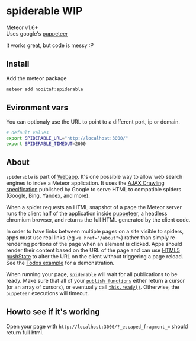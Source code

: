 # spiderable WIP
Meteor v1.6+  
Uses google's [puppeteer](https://pptr.dev/)
  
It works great, but code is messy :P

## Install
Add the meteor package
```js
meteor add nooitaf:spiderable
```

## Evironment vars
You can optionaly use the URL to point to a different port, ip or domain.

```bash
# default values
export SPIDERABLE_URL="http://localhost:3000/"
export SPIDERABLE_TIMEOUT=2000
```

## About
`spiderable` is part of [Webapp](https://github.com/meteor/meteor/tree/master/packages/webapp). It's one possible way to allow web search engines to index a Meteor application. It uses the [AJAX Crawling specification](https://developers.google.com/webmasters/ajax-crawling/) published by Google to serve HTML to compatible spiders (Google, Bing, Yandex, and more).

When a spider requests an HTML snapshot of a page the Meteor server runs the client half of the application inside [puppeteer](https://pptr.dev/), a headless chromium browser, and returns the full HTML generated by the client code.

In order to have links between multiple pages on a site visible to spiders, apps must use real links (eg `<a href="/about">`) rather than simply re-rendering portions of the page when an element is clicked. Apps should render their content based on the URL of the page and can use [HTML5 pushState](https://developer.mozilla.org/en-US/docs/DOM/Manipulating_the_browser_history) to alter the URL on the client without triggering a page reload. See the [Todos example](http://meteor.com/examples/todos) for a demonstration.

When running your page, `spiderable` will wait for all publications to be ready. Make sure that all of your [`publish functions`](#meteor_publish) either return a cursor (or an array of cursors), or eventually call [`this.ready()`](#publish_ready). Otherwise, the `puppeteer` executions will timeout.

## Howto see if it's working
Open your page with `http://localhost:3000/?_escaped_fragment_=` should return full html.